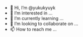 - 👋 Hi, I’m @yukukyuyk
- 👀 I’m interested in ...
- 🌱 I’m currently learning ...
- 💞️ I’m looking to collaborate on ...
- 📫 How to reach me ...

<!---
yukukyuyk/yukukyuyk is a ✨ special ✨ repository because its `README.md` (this file) appears on your GitHub profile.
You can click the Preview link to take a look at your changes.
--->
